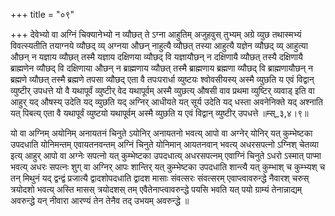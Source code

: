 +++
title = "०९"

+++
देवेभ्यो वा अग्निं चिक्यानेभ्यो न व्यौछत् ते ऽग्ना आहुतिम् अजुहवुस् तुभ्यम् अग्रे व्युछ तथास्मभ्यं विवत्स्यतीति तयाग्नये व्यौछद् व्य् अग्नया औछन् नाहुत्यै व्यौछत् तस्या आहुत्यै यज्ञेन व्यौछद् व्य् आहुत्या औछन् न यज्ञाय व्यौछत् तस्मै यज्ञाय दक्षिणया व्यौछद् वि यज्ञायौछन् न दक्षिणायै व्यौछत् तस्यै दक्षिणायै ब्राह्मणेन व्यौछद् वि दक्षिणाया औछन् न ब्राह्मणाय व्यौछत् तस्मै ब्राह्मणाय ब्रह्मणा व्यौछद् वि ब्राह्मणायौछन् न ब्रह्मणे व्यौछत् तस्मै ब्रह्मणे तपसा व्यौछद् एता वै तपःपरार्धा व्युष्टयः श्वोवसीयस्य् अस्मै व्युछति य एवं विद्वान् व्युष्टीर् उपधत्ते यो वै यथापूर्वं व्युष्टीर् वेद यथापूर्वम् अस्मै व्युछत्य् औषसी वाव प्रथमा व्युष्टिर् व्यवाड् इति वा आहुर् यद् औषस्य् उदेति यद् व्युछति यद् अग्निर् आधीयते यत् सूर्य उदेति यद् धस्ता अवनेनिक्ते यद् अश्नाति यत् पिबत्य् एता वै यथापूर्वं व्युष्टयो यथापूर्वम् अस्मै व्युछति य एवं विद्वान् व्युष्टीर् उपधत्ते ॥म्स्_३,४।९॥  
    
यो वा अग्निम् अयोनिम् अनायतनं चिनुते ऽयोनिर् अनायतनो भवत्य् आपो वा अग्नेर् योनिर् यत् कुम्भेष्टका उपदधाति योनिमन्तम् एवायतनवन्तम् अग्निं चिनुते योनिमान् आयतनवान् भवत्य् अधरसपत्नो ऽग्निश् चेतव्या इत्य् आहुर् आपो वा अग्नेः सपत्नो यत् कुम्भेष्टका उपदधात्य् अधरसपत्नम् एवाग्निं चिनुते ऽधरो ऽस्मात् पाप्मा भवत्य् अधरः सपत्नः शुग् वा अग्निर् आपः शान्तिर् यत् कुम्भेष्टका उपदधाति शान्त्यै यत् कुम्भाश् च कुम्भ्यश् च तन् मिथुनं यद् द्वन्द्वं प्रजात्यै द्वादशोपदधाति द्वादश मासाः संवत्सरः संवत्सरम् एवाप्त्वावरुन्द्धे नैवारश् चरुस् त्रयोदशो भवत्य् अस्ति मासस् त्रयोदशस् तम् एवैतेनाप्त्वावरुन्द्धे पयसि भवति यत् पयो ग्राम्यं तेनान्नाद्यम् अवरुन्द्धे यन् नीवारा आरण्यं तेन तेनैव तद् उभयम् अवरुन्द्धे ॥  
    
